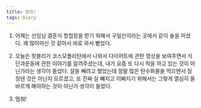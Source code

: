 ```yaml
---
title: 멈춰!
tags: Diary
---
```


1. 어제는 선임님 결혼식 청첩장을 받기 위해서 구일산이라는 곳에서 같이 술을 마셨다. 꽤 많이마신 것 같아서 바로 와서 뻗었다.

2. 오늘은 핏블리가 코스모폴리탄에서 나와서 다이어트에 관한 영상을 보여주면서 식단과운동에 관한 이야기를 알려주셨는데, 내가 요즘 또 다시 척을 하고 있는 것이 아닌가라는 생각이 들었다. 살을 빼려고 했었는데 정말 많은 탄수화물을 먹으면서 징징댄 것은 아닌지 모르겠고, 또 진짜 살 뺴지고 이뻐지기 위해서는 그렇게 열심히 올바르게 해야하는 것이 아닌가 생각이 들었다.

3. 멈춰!